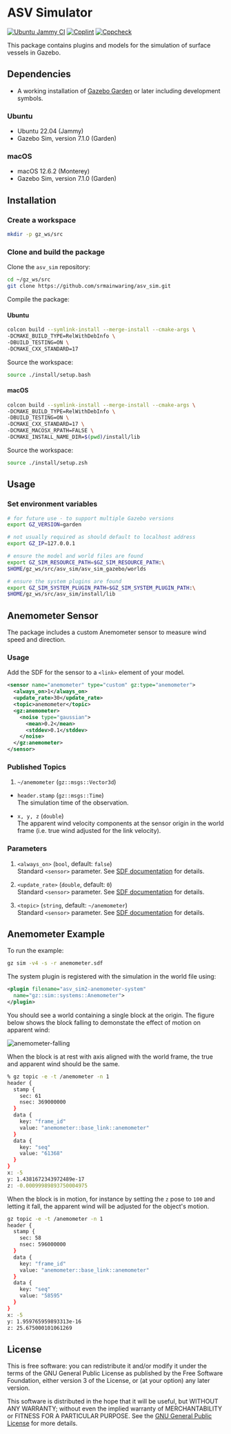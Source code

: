 # ASV Simulator

[![Ubuntu Jammy CI](https://github.com/srmainwaring/asv_sim/actions/workflows/ubuntu-jammy-ci.yml/badge.svg)](https://github.com/srmainwaring/asv_sim/actions/workflows/ubuntu-jammy-ci.yml)
[![Cpplint](https://github.com/srmainwaring/asv_sim/actions/workflows/ccplint.yml/badge.svg)](https://github.com/srmainwaring/asv_sim/actions/workflows/ccplint.yml)
[![Cppcheck](https://github.com/srmainwaring/asv_sim/actions/workflows/ccpcheck.yml/badge.svg)](https://github.com/srmainwaring/asv_sim/actions/workflows/ccpcheck.yml)

This package contains plugins and models for the simulation of surface vessels in Gazebo.

## Dependencies

- A working installation of [Gazebo Garden](https://gazebosim.org/docs/garden) or later including development symbols.

### Ubuntu

- Ubuntu 22.04 (Jammy)
- Gazebo Sim, version 7.1.0 (Garden)

### macOS

- macOS 12.6.2 (Monterey)
- Gazebo Sim, version 7.1.0 (Garden)

## Installation

### Create a workspace

```bash
mkdir -p gz_ws/src
```

### Clone and build the package

Clone the `asv_sim` repository:

```bash
cd ~/gz_ws/src
git clone https://github.com/srmainwaring/asv_sim.git
```

Compile the package:

#### Ubuntu

```bash
colcon build --symlink-install --merge-install --cmake-args \
-DCMAKE_BUILD_TYPE=RelWithDebInfo \
-DBUILD_TESTING=ON \
-DCMAKE_CXX_STANDARD=17
```

Source the workspace:

```bash
source ./install/setup.bash
```

#### macOS

```bash
colcon build --symlink-install --merge-install --cmake-args \
-DCMAKE_BUILD_TYPE=RelWithDebInfo \
-DBUILD_TESTING=ON \
-DCMAKE_CXX_STANDARD=17 \
-DCMAKE_MACOSX_RPATH=FALSE \
-DCMAKE_INSTALL_NAME_DIR=$(pwd)/install/lib
```

Source the workspace:

```bash
source ./install/setup.zsh
```

## Usage

### Set environment variables

```bash
# for future use - to support multiple Gazebo versions
export GZ_VERSION=garden

# not usually required as should default to localhost address
export GZ_IP=127.0.0.1

# ensure the model and world files are found
export GZ_SIM_RESOURCE_PATH=$GZ_SIM_RESOURCE_PATH:\
$HOME/gz_ws/src/asv_sim/asv_sim_gazebo/worlds

# ensure the system plugins are found
export GZ_SIM_SYSTEM_PLUGIN_PATH=$GZ_SIM_SYSTEM_PLUGIN_PATH:\
$HOME/gz_ws/src/asv_sim/install/lib
```

## Anemometer Sensor

The package includes a custom Anemometer sensor to measure wind speed
and direction.

### Usage

Add the SDF for the sensor to a `<link>` element of your model.

```xml
<sensor name="anemometer" type="custom" gz:type="anemometer">
  <always_on>1</always_on>
  <update_rate>30</update_rate>
  <topic>anemometer</topic>
  <gz:anemometer>
    <noise type="gaussian">
      <mean>0.2</mean>
      <stddev>0.1</stddev>
    </noise>
  </gz:anemometer>
</sensor>
```

### Published Topics

1. `~/anemometer` (`gz::msgs::Vector3d`)

  - `header.stamp` (`gz::msgs::Time`) \
    The simulation time of the observation.

  - `x, y, z` (`double`) \
    The apparent wind velocity components at the sensor origin
    in the world frame (i.e. true wind adjusted for the link velocity).

### Parameters

1. `<always_on>` (`bool`, default: `false`) \
  Standard `<sensor>` parameter.
  See [SDF documentation](http://sdformat.org/spec?ver=1.6&elem=sensor) for details.

2. `<update_rate>` (`double`, default: `0`) \
  Standard `<sensor>` parameter.
  See [SDF documentation](http://sdformat.org/spec?ver=1.6&elem=sensor) for details.

3. `<topic>` (`string`, default: `~/anemometer`) \
  Standard `<sensor>` parameter.
  See [SDF documentation](http://sdformat.org/spec?ver=1.6&elem=sensor) for details.

## Anemometer Example

To run the example:

```bash
gz sim -v4 -s -r anemometer.sdf
```

The system plugin is registered with the simulation in the world file using:

```xml
<plugin filename="asv_sim2-anemometer-system"
  name="gz::sim::systems::Anemometer">
</plugin>
```

You should see a world containing a single block at the origin. 
The figure below shows the block falling to demonstate the effect
of motion on apparent wind:

![anemometer-falling](https://user-images.githubusercontent.com/24916364/224192127-adc7bab0-ade3-42ca-ae5b-1ea66548f392.jpg)


When the block is at rest with axis aligned with the world frame,
the true and apparent wind should be the same.

```bash
% gz topic -e -t /anemometer -n 1
header {
  stamp {
    sec: 61
    nsec: 369000000
  }
  data {
    key: "frame_id"
    value: "anemometer::base_link::anemometer"
  }
  data {
    key: "seq"
    value: "61368"
  }
}
x: -5
y: 1.4381672343972489e-17
z: -0.00099989893750004975
```

When the block is in motion, for instance by setting the `z` pose to `100` and letting it fall, the apparent wind will be adjusted for the object's motion.

```bash
gz topic -e -t /anemometer -n 1
header {
  stamp {
    sec: 58
    nsec: 596000000
  }
  data {
    key: "frame_id"
    value: "anemometer::base_link::anemometer"
  }
  data {
    key: "seq"
    value: "58595"
  }
}
x: -5
y: 1.959765959893313e-16
z: 25.675000101061269
```

## License

This is free software: you can redistribute it and/or modify
it under the terms of the GNU General Public License as published by
the Free Software Foundation, either version 3 of the License, or
(at your option) any later version.

This software is distributed in the hope that it will be useful,
but WITHOUT ANY WARRANTY; without even the implied warranty of
MERCHANTABILITY or FITNESS FOR A PARTICULAR PURPOSE.  See the
[GNU General Public License](LICENSE) for more details.
